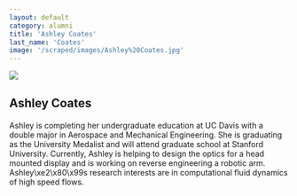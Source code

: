 ```yaml
---
layout: default
category: alumni
title: 'Ashley Coates'
last_name: 'Coates'
image: '/scraped/images/Ashley%20Coates.jpg'
---
```


<img src="{{ page.image }}">

<h2 class="team-title">Ashley Coates</h2>
<h4 class="team-position"></h4>
<p>Ashley is completing her undergraduate education at UC Davis with a double major in Aerospace and Mechanical Engineering. She is graduating as the University Medalist and will attend graduate school at Stanford University. Currently, Ashley is helping to design the optics for a head mounted display and is working on reverse engineering a robotic arm. Ashley\xe2\x80\x99s research interests are in computational fluid dynamics of high speed flows.</p>
<ul class="team-member-other-info"></ul>
